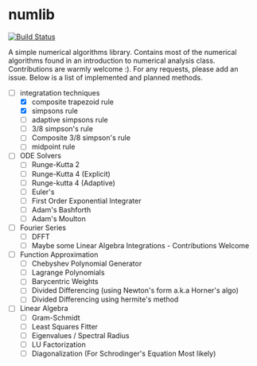# numlib
[![Build Status](https://travis-ci.com/luke-bhan/numlib.svg?branch=master)](https://travis-ci.com/luke-bhan/numlib)

A simple numerical algorithms library. Contains most of the numerical algorithms found in an introduction to numerical analysis class. Contributions are warmly welcome :). For any requests, please add an issue. Below is a list of implemented and planned methods. 

- [ ] integratation techniques
    - [x] composite trapezoid rule
    - [x] simpsons rule
    - [ ] adaptive simpsons rule
    - [ ] 3/8 simpson's rule
    - [ ] Composite 3/8 simpson's rule
    - [ ] midpoint rule
- [ ] ODE Solvers
    - [ ] Runge-Kutta 2
    - [ ] Runge-Kutta 4 (Explicit)
    - [ ] Runge-kutta 4 (Adaptive)
    - [ ] Euler's 
    - [ ] First Order Exponential Integrater
    - [ ] Adam's Bashforth
    - [ ] Adam's Moulton
- [ ] Fourier Series
    - [ ] DFFT
    - [ ] Maybe some Linear Algebra Integrations - Contributions Welcome
- [ ] Function Approximation
    - [ ] Chebyshev Polynomial Generator
    - [ ] Lagrange Polynomials
    - [ ] Barycentric Weights
    - [ ] Divided Differencing (using Newton's form a.k.a Horner's algo)
    - [ ] Divided Differencing using hermite's method
- [ ] Linear Algebra
    - [ ] Gram-Schmidt
    - [ ] Least Squares Fitter
    - [ ] Eigenvalues / Spectral Radius 
    - [ ] LU Factorization
    - [ ] Diagonalization (For Schrodinger's Equation Most likely)
